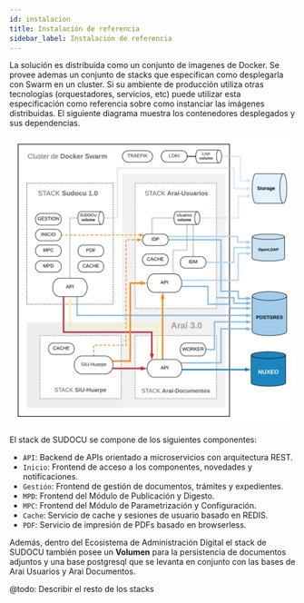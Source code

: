 ```yaml
---
id: instalacion
title: Instalación de referencia
sidebar_label: Instalación de referencia
---
```


La solución es distribuida como un conjunto de imagenes de Docker. Se provee ademas un conjunto de stacks que especifican como desplegarla con Swarm en un cluster. Si su ambiente de producción utiliza otras tecnologías (orquestadores, servicios, etc) puede utilizar esta especificación como referencia sobre como instanciar las imágenes distribuidas. El siguiente diagrama muestra los contenedores desplegados y sus dependencias.

![Componentes](assets/instalacion.png)

El stack de SUDOCU se compone de los siguientes componentes:

* `API`: Backend de APIs orientado a microservicios con arquitectura REST.  
* `Inicio`: Frontend de acceso a los componentes, novedades y notificaciones. 
* `Gestión`: Frontend de gestión de documentos, trámites y expedientes.
* `MPD`: Frontend del Módulo de Publicación y Digesto. 
* `MPC`: Frontend del Módulo de Parametrización y Configuración.
* `Cache`: Servicio de cache y sesiones de usuario basado en REDIS.
* `PDF`: Servicio de impresión de PDFs basado en browserless.

Además, dentro del Ecosistema de Administración Digital el stack de SUDOCU también posee un **Volumen** para la persistencia de documentos adjuntos y una base postgresql que se levanta en conjunto con las bases de Arai Usuarios y Arai Documentos. 

@todo: Describir el resto de los stacks
